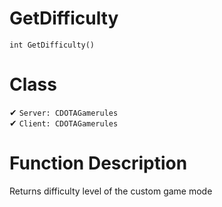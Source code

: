 # GetDifficulty
```
int GetDifficulty()
```
# Class
✔ `Server: CDOTAGamerules`  
✔ `Client: CDOTAGamerules`  

# Function Description
Returns difficulty level of the custom game mode

